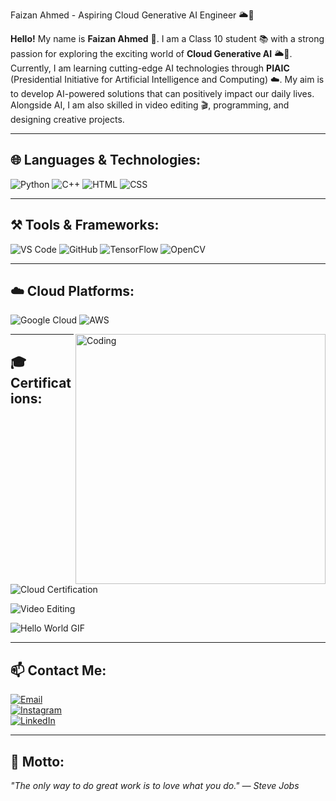 Faizan Ahmed - Aspiring Cloud Generative AI Engineer 🌥️🚀

**Hello!** My name is **Faizan Ahmed** 👋. I am a Class 10 student 📚 with a strong passion for exploring the exciting world of **Cloud Generative AI** 🌥️🚀. Currently, I am learning cutting-edge AI technologies through **PIAIC** (Presidential Initiative for Artificial Intelligence and Computing) ☁️. My aim is to develop AI-powered solutions that can positively impact our daily lives. Alongside AI, I am also skilled in video editing 🎬, programming, and designing creative projects.  



---

## 🌐 Languages & Technologies:
![Python](https://img.shields.io/badge/Python-3776AB?style=for-the-badge&logo=python&logoColor=white)
![C++](https://img.shields.io/badge/C++-00599C?style=for-the-badge&logo=c%2B%2B&logoColor=white)
![HTML](https://img.shields.io/badge/HTML5-E34F26?style=for-the-badge&logo=html5&logoColor=white)
![CSS](https://img.shields.io/badge/CSS3-1572B6?style=for-the-badge&logo=css3&logoColor=white)

---

## ⚒️ Tools & Frameworks:
![VS Code](https://img.shields.io/badge/VS%20Code-0078D4?style=for-the-badge&logo=visual-studio-code&logoColor=white)
![GitHub](https://img.shields.io/badge/GitHub-181717?style=for-the-badge&logo=github&logoColor=white)
![TensorFlow](https://img.shields.io/badge/TensorFlow-FF6F00?style=for-the-badge&logo=tensorflow&logoColor=white)
![OpenCV](https://img.shields.io/badge/OpenCV-5C3EE8?style=for-the-badge&logo=opencv&logoColor=white)

---

## ☁️ Cloud Platforms:
![Google Cloud](https://img.shields.io/badge/Google%20Cloud-4285F4?style=for-the-badge&logo=google-cloud&logoColor=white)
![AWS](https://img.shields.io/badge/Amazon%20AWS-232F3E?style=for-the-badge&logo=amazon-aws&logoColor=white)

<img align="right" alt="Coding" width="400" src="https://images.app.goo.gl/DJaGVEhxWhj5g6f58">

---

## 🎓 Certifications:
![Cloud Certification](https://img.shields.io/badge/Certified%20in%20Cloud%20Computing-FF9900?style=for-the-badge&logo=amazon-aws&logoColor=white)



![Video Editing](https://img.shields.io/badge/Video%20Editing-FF6347?style=for-the-badge&logo=adobe-premiere-pro&logoColor=white)

![Hello World GIF](https://github.com/your-username/your-repo-name-gif.gif)

---

## 📫 Contact Me:
[![Email](https://img.shields.io/badge/Email-D14836?style=for-the-badge&logo=gmail&logoColor=white)](mailto:faizanahmedarain2009@gmail.com)  
[![Instagram](https://img.shields.io/badge/Instagram-E4405F?style=for-the-badge&logo=instagram&logoColor=white)](https://www.instagram.com/im_faizan.ahmed)  
[![LinkedIn](https://img.shields.io/badge/LinkedIn-0077B5?style=for-the-badge&logo=linkedin&logoColor=white)](https://www.linkedin.com/in/faizan-ahmed-a920712b6)

---

## 🌟 Motto:
_"The only way to do great work is to love what you do." — Steve Jobs_

